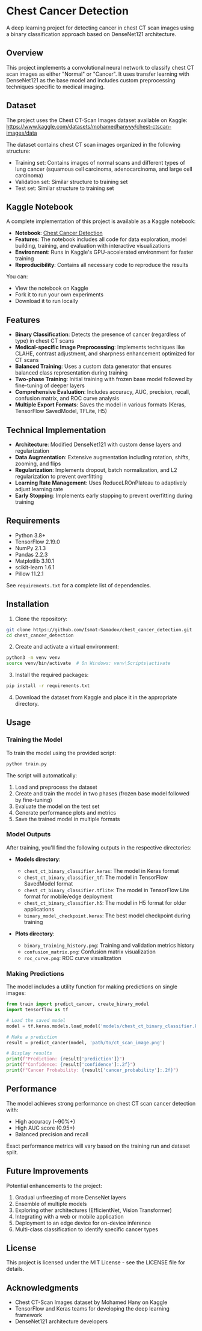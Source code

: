 # Chest Cancer Detection

A deep learning project for detecting cancer in chest CT scan images using a binary classification approach based on DenseNet121 architecture.

## Overview

This project implements a convolutional neural network to classify chest CT scan images as either "Normal" or "Cancer". It uses transfer learning with DenseNet121 as the base model and includes custom preprocessing techniques specific to medical imaging.

## Dataset

The project uses the Chest CT-Scan Images dataset available on Kaggle: https://www.kaggle.com/datasets/mohamedhanyyy/chest-ctscan-images/data

The dataset contains chest CT scan images organized in the following structure:
- Training set: Contains images of normal scans and different types of lung cancer (squamous cell carcinoma, adenocarcinoma, and large cell carcinoma)
- Validation set: Similar structure to training set
- Test set: Similar structure to training set

## Kaggle Notebook

A complete implementation of this project is available as a Kaggle notebook:
- **Notebook**: [Chest Cancer Detection](https://www.kaggle.com/code/ismetsemedov/chest-cancer-detection)
- **Features**: The notebook includes all code for data exploration, model building, training, and evaluation with interactive visualizations
- **Environment**: Runs in Kaggle's GPU-accelerated environment for faster training
- **Reproducibility**: Contains all necessary code to reproduce the results

You can:
- View the notebook on Kaggle
- Fork it to run your own experiments
- Download it to run locally

## Features

- **Binary Classification**: Detects the presence of cancer (regardless of type) in chest CT scans
- **Medical-specific Image Preprocessing**: Implements techniques like CLAHE, contrast adjustment, and sharpness enhancement optimized for CT scans
- **Balanced Training**: Uses a custom data generator that ensures balanced class representation during training
- **Two-phase Training**: Initial training with frozen base model followed by fine-tuning of deeper layers
- **Comprehensive Evaluation**: Includes accuracy, AUC, precision, recall, confusion matrix, and ROC curve analysis
- **Multiple Export Formats**: Saves the model in various formats (Keras, TensorFlow SavedModel, TFLite, H5)

## Technical Implementation

- **Architecture**: Modified DenseNet121 with custom dense layers and regularization
- **Data Augmentation**: Extensive augmentation including rotation, shifts, zooming, and flips
- **Regularization**: Implements dropout, batch normalization, and L2 regularization to prevent overfitting
- **Learning Rate Management**: Uses ReduceLROnPlateau to adaptively adjust learning rate
- **Early Stopping**: Implements early stopping to prevent overfitting during training

## Requirements

- Python 3.8+
- TensorFlow 2.19.0
- NumPy 2.1.3
- Pandas 2.2.3
- Matplotlib 3.10.1
- scikit-learn 1.6.1
- Pillow 11.2.1

See `requirements.txt` for a complete list of dependencies.

## Installation

1. Clone the repository:
```bash
git clone https://github.com/Ismat-Samadov/chest_cancer_detection.git
cd chest_cancer_detection
```

2. Create and activate a virtual environment:
```bash
python3 -m venv venv
source venv/bin/activate  # On Windows: venv\Scripts\activate
```

3. Install the required packages:
```bash
pip install -r requirements.txt
```

4. Download the dataset from Kaggle and place it in the appropriate directory.

## Usage

### Training the Model

To train the model using the provided script:

```bash
python train.py
```

The script will automatically:
1. Load and preprocess the dataset
2. Create and train the model in two phases (frozen base model followed by fine-tuning)
3. Evaluate the model on the test set
4. Generate performance plots and metrics
5. Save the trained model in multiple formats

### Model Outputs

After training, you'll find the following outputs in the respective directories:

- **Models directory**:
  - `chest_ct_binary_classifier.keras`: The model in Keras format
  - `chest_ct_binary_classifier_tf`: The model in TensorFlow SavedModel format
  - `chest_ct_binary_classifier.tflite`: The model in TensorFlow Lite format for mobile/edge deployment
  - `chest_ct_binary_classifier.h5`: The model in H5 format for older applications
  - `binary_model_checkpoint.keras`: The best model checkpoint during training

- **Plots directory**:
  - `binary_training_history.png`: Training and validation metrics history
  - `confusion_matrix.png`: Confusion matrix visualization
  - `roc_curve.png`: ROC curve visualization

### Making Predictions

The model includes a utility function for making predictions on single images:

```python
from train import predict_cancer, create_binary_model
import tensorflow as tf

# Load the saved model
model = tf.keras.models.load_model('models/chest_ct_binary_classifier.keras')

# Make a prediction
result = predict_cancer(model, 'path/to/ct_scan_image.png')

# Display results
print(f"Prediction: {result['prediction']}")
print(f"Confidence: {result['confidence']:.2f}")
print(f"Cancer Probability: {result['cancer_probability']:.2f}")
```

## Performance

The model achieves strong performance on chest CT scan cancer detection with:
- High accuracy (~90%+)
- High AUC score (0.95+)
- Balanced precision and recall

Exact performance metrics will vary based on the training run and dataset split.

## Future Improvements

Potential enhancements to the project:
1. Gradual unfreezing of more DenseNet layers
2. Ensemble of multiple models
3. Exploring other architectures (EfficientNet, Vision Transformer)
4. Integrating with a web or mobile application
5. Deployment to an edge device for on-device inference
6. Multi-class classification to identify specific cancer types

## License

This project is licensed under the MIT License - see the LICENSE file for details.

## Acknowledgments

- Chest CT-Scan Images dataset by Mohamed Hany on Kaggle
- TensorFlow and Keras teams for developing the deep learning framework
- DenseNet121 architecture developers